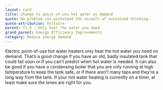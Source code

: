 ```yaml
---
layout: card
title: Change to point-of-use hot water on demand
quote: No problem can withstand the assault of sustained thinking.
quote-attribution: Voltaire
parent: T1.9 - Only heat the water you need
grand_parent: Energy Efficiency Improvements 
category: Reduce energy demand
---
```


<p>Electric point-of-use hot water heaters only heat the hot water you need on demand. That’s a good change if you have an old, badly insulated tank that could fail soon or if you can’t predict when hot water is needed.  It can also be good if you have a condensing boiler that you are only running at high temperature to keep the tank safe, or if there aren’t many taps and they’re a long way from the tank.  If your hot water heating is currently on a timer, at least make sure the times are right for you.</p> 

